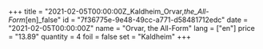 +++
title = "2021-02-05T00:00:00Z_Kaldheim_Orvar,_the_All-Form_[en]_false"
id = "7f36775e-9e48-49cc-a771-d58481712edc"
date = "2021-02-05T00:00:00Z"
name = "Orvar, the All-Form"
lang = ["en"]
price = "13.89"
quantity = 4
foil = false
set = "Kaldheim"
+++

